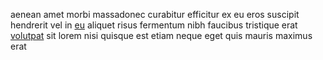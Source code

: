aenean amet morbi massadonec curabitur efficitur ex eu eros suscipit hendrerit
vel in [eu](generated_webpages/nec8.md) aliquet risus fermentum nibh faucibus
tristique erat [volutpat](generated_webpages/non3.md) sit lorem nisi quisque
est etiam neque eget quis mauris maximus erat